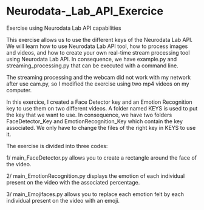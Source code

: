 # Neurodata-_Lab_API_Exercice
Exercise using Neurodata Lab API capabilities

This exercise allows us to use the different keys of the Neurodata Lab API. We will learn how to use Neurodata Lab API tool, how to process images and videos, and how to create your own real-time stream processing tool using Neurodata Lab API. In consequence, we have example.py and streaming_processing.py that can be executed with a command line.

The streaming processing and the webcam did not work with my network after use cam.py, so I modified the exercise using two mp4 videos on my computer. 

In this exercice, I created a Face Detector key and an Emotion Recognition key to use them on two different videos. A folder named KEYS is used to put the key that we want to use. In consequence, we have two folders FaceDetector_Key and EmotionRecognition_Key which contain the key associated. We only have to change the files of the right key in KEYS to use it.


The exercise is divided into three codes: 

1/ main_FaceDetector.py allows you to create a rectangle around the face of the video.

2/ main_EmotionRecognition.py displays the emotion of each individual present on the video with the associated percentage.

3/ main_Emojifaces.py allows you to replace each emotion felt by each individual present on the video with an emoji.
